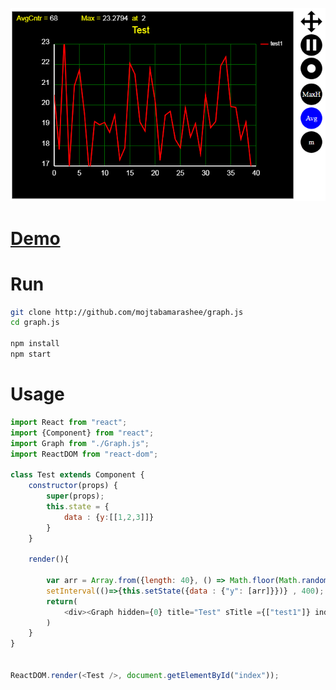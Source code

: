 

![Alt text](screenshots/screenshot1.png?raw=true "Optional Title")


# <a href="http://mojtabamarashee.github.io/graph.js">Demo</a>


# Run

```bash
git clone http://github.com/mojtabamarashee/graph.js
cd graph.js

npm install
npm start

```

# Usage
```javascript
import React from "react";
import {Component} from "react";
import Graph from "./Graph.js";
import ReactDOM from "react-dom";

class Test extends Component {
	constructor(props) {
		super(props);
		this.state = {
			data : {y:[[1,2,3]]}
		}
	}
	
	render(){

		var arr = Array.from({length: 40}, () => Math.floor(Math.random() * 40));
		setInterval(()=>{this.setState({data : {"y": [arr]}})} , 400);
		return(
			<div><Graph hidden={0} title="Test" sTitle ={["test1"]} index={[50]} width={600} height={400} data={this.state.data}/></div>
		)
	}
}


ReactDOM.render(<Test />, document.getElementById("index"));

````

